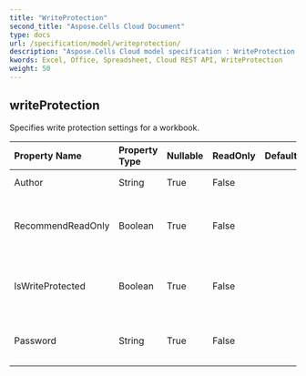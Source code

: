 ```yaml
---
title: "WriteProtection"
second_title: "Aspose.Cells Cloud Document"
type: docs
url: /specification/model/writeprotection/
description: "Aspose.Cells Cloud model specification : WriteProtection. Effortlessly handle Excel and other spreadsheet documents with features like opening, generating, editing, splitting, merging, comparing, and converting."
kwords: Excel, Office, Spreadsheet, Cloud REST API, WriteProtection
weight: 50
---
```


## **writeProtection**

Specifies write protection settings for a workbook.  

| Property Name | Property Type | Nullable |  ReadOnly | DefaultValue | Description | 
| :- | :- | :- |:- |  :- | :- |
| Author | String | True |  False |  | Gets and sets the author.  |  
| RecommendReadOnly | Boolean | True |  False |  | Indicates if the Read Only Recommended option is selected.  |  
| IsWriteProtected | Boolean | True |  False |  | Indicates whether this workbook is write protected.  |  
| Password | String | True |  False |  | Sets the protected password to modify the file.  |  

